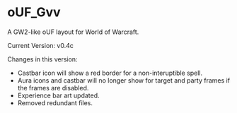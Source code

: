 oUF_Gvv
=======

A GW2-like oUF layout for World of Warcraft.

Current Version: v0.4c

Changes in this version:
- Castbar icon will show a red border for a non-interuptible spell.
- Aura icons and castbar will no longer show for target and party frames if the frames are disabled.
- Experience bar art updated.
- Removed redundant files.